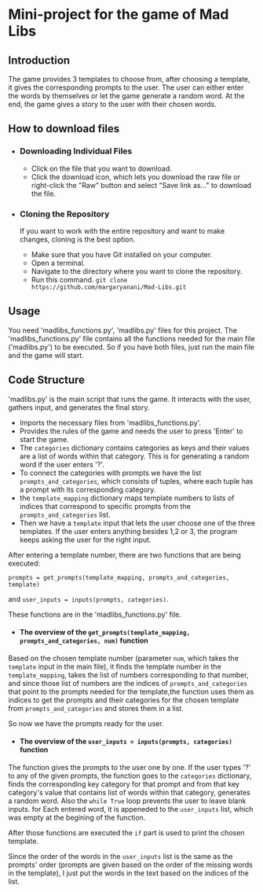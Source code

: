 # Mini-project for the game of Mad Libs
## Introduction
The game provides 3 templates to choose from, after choosing a template, it gives the corresponding prompts to the user. The user can either enter the words by themselves or
let the game generate a random word. At the end, the game gives a story to the user with their chosen words.

## How to download files

- ### Downloading Individual Files
  - Click on the file that you want to download.
  - Click the download icon, which lets you download the raw file or right-click the "Raw" button and select "Save link as..." to download the file.
- ### Cloning the Repository
  If you want to work with the entire repository and want to make changes, cloning is the best option.
  
  - Make sure that you have Git installed on your computer.
  - Open a terminal.
  - Navigate to the directory where you want to clone the repository.
  - Run this command. ` git clone https://github.com/margaryanani/Mad-Libs.git `
    
## Usage

You need 'madlibs_functions.py', 'madlibs.py' files for this project. 
The 'madlibs_functions.py' file contains all the functions needed for the main file ('madlibs.py') to be executed. So if you have both files, just run the main file and the game will start.

## Code Structure
  'madlibs.py' is the main script that runs the game. It interacts with the user, gathers input, and generates the final story.

  - Imports the necessary files from 'madlibs_functions.py'.
  - Provides the rules of the game and needs the user to press 'Enter' to start the game.
  - The `categories` dictionary contains categories as keys and their values are a list of words within that category. This is for generating a random word if the user enters '?'.
  - To connect the categories with prompts we have the list `prompts_and_categories`, which consists of tuples, where each tuple has
            a prompt with its corresponding category.
  - the `template_mapping` dictionary maps template numbers to lists of indices that correspond to specific prompts from the `prompts_and_categories` list.
  - Then we have a `template` input that lets the user choose one of the three templates. If the user enters anything besides 1,2 or 3, the program keeps asking the user for the right input.
    
After entering a template number, there are two functions that are being executed:

`prompts = get_prompts(template_mapping, prompts_and_categories, template)`

and `user_inputs = inputs(prompts, categories)`.

These functions are in the 'madlibs_functions.py' file.

- #### The overview of the  `get_prompts(template_mapping, prompts_and_categories, num)` function

 Based on the chosen template number (parameter `num`, which takes the `template` input in the main file), it finds the template number in the `template_mapping`, takes the list of numbers corresponding to that number, and since those list of numbers are the indices of `prompts_and_categories` that point to the prompts needed for the template,the function uses them as indices to get the prompts and their categories for the chosen template from `prompts_and_categories` and stores them in a list.

So now we have the prompts ready for the user.

- #### The overview of the  `user_inputs = inputs(prompts, categories)` function

The function gives the prompts to the user one by one. If the user types '?' to any of the given prompts, the function goes to the `categories` dictionary, finds the corresponding key category for that prompt and from that key category's value that contains list of words within that category, generates a random word.
Also the `while True` loop prevents the user to leave blank inputs. for Each entered word, it is appeneded to the `user_inputs` list, which was empty at the begining of the function. 

After those functions are executed the `if` part is used to print the chosen template.

Since the order of the words in the `user_inputs` list is the same as the prompts' order (prompts are given based on the order of the missing words in the template), I just put the words in the text based on the indices of the list.
